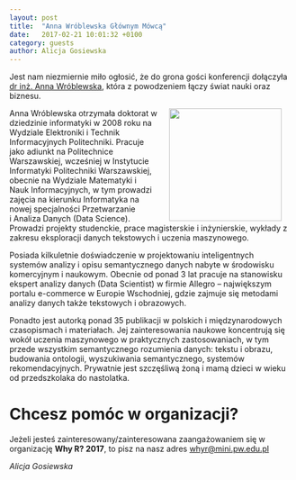 ```yaml
---
layout: post
title:  "Anna Wróblewska Głównym Mówcą"
date:   2017-02-21 10:01:32 +0100
category: guests
author: Alicja Gosiewska
---
```


Jest nam niezmiernie miło ogłosić, że do grona gości konferencji dołączyła [dr inż. Anna Wróblewska](https://www.researchgate.net/profile/Anna_Wroblewska), która z&nbsp;powodzeniem łączy świat nauki oraz biznesu.

<img src="https://github.com/whyR-conference/whyR-conference.github.io/blob/master/img/guests/awroblewska.jpg?raw=true" align="right" height="200px" hspace="20"> 

Anna Wróblewska otrzymała doktorat w dziedzinie informatyki w 2008 roku na Wydziale Elektroniki i Technik Informacyjnych Politechniki. Pracuje jako adiunkt na Politechnice Warszawskiej, wcześniej w&nbsp;Instytucie Informatyki Politechniki Warszawskiej, obecnie na&nbsp;Wydziale Matematyki i Nauk Informacyjnych, w tym prowadzi zajęcia na kierunku Informatyka na nowej specjalności Przetwarzanie i&nbsp;Analiza Danych (Data Science). Prowadzi projekty studenckie, prace magisterskie i inżynierskie, wykłady z zakresu eksploracji danych tekstowych i uczenia maszynowego. 

Posiada kilkuletnie doświadczenie w projektowaniu inteligentnych systemów analizy i opisu semantycznego danych nabyte w środowisku komercyjnym i naukowym. Obecnie od ponad 3 lat pracuje na stanowisku ekspert analizy danych (Data Scientist) w firmie Allegro – największym portalu e-commerce w Europie Wschodniej, gdzie zajmuje się metodami analizy danych także tekstowych i obrazowych. 

Ponadto jest autorką ponad 35 publikacji w polskich i międzynarodowych czasopismach i&nbsp;materiałach. Jej zainteresowania naukowe koncentrują się wokół uczenia maszynowego w&nbsp;praktycznych zastosowaniach, w&nbsp;tym przede wszystkim semantycznego rozumienia danych: tekstu i obrazu, budowania ontologii, wyszukiwania semantycznego, systemów rekomendacyjnych. Prywatnie jest szczęśliwą żoną i mamą dzieci w&nbsp;wieku od przedszkolaka do nastolatka.


# Chcesz pomóc w organizacji?

Jeżeli jesteś zainteresowany/zainteresowana zaangażowaniem się w organizację **Why R? 2017**, to pisz na nasz adres [whyr@mini.pw.edu.pl](mailto:whyr@mini.pw.edu.pl)


*Alicja Gosiewska* 
